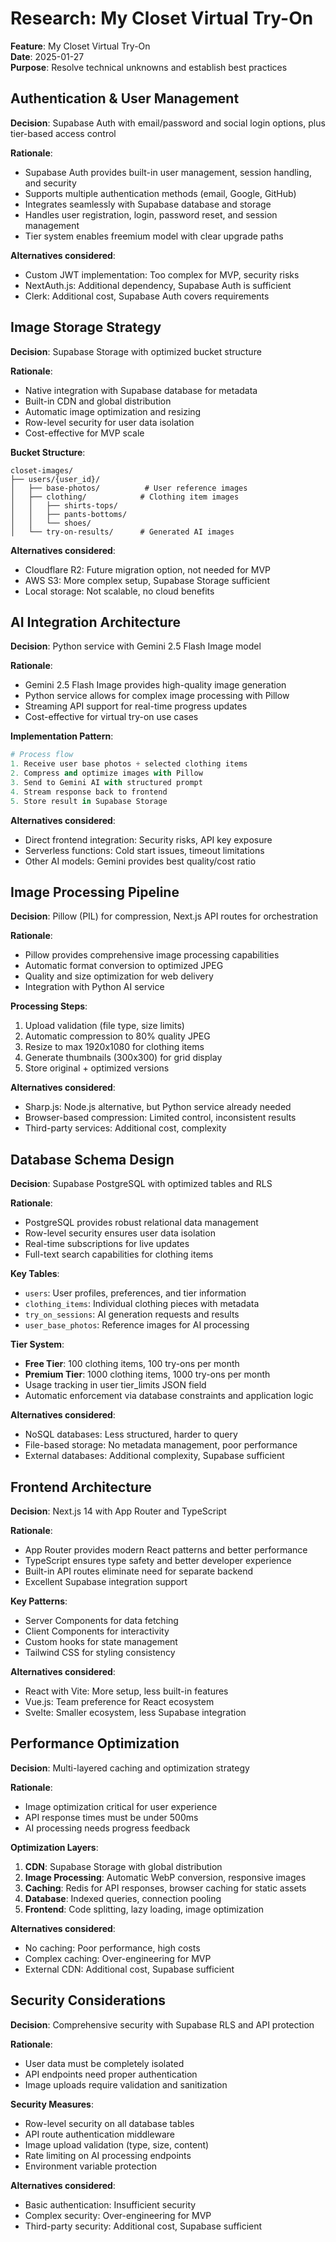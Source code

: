 # Research: My Closet Virtual Try-On

**Feature**: My Closet Virtual Try-On  
**Date**: 2025-01-27  
**Purpose**: Resolve technical unknowns and establish best practices

## Authentication & User Management

**Decision**: Supabase Auth with email/password and social login options, plus tier-based access control

**Rationale**: 
- Supabase Auth provides built-in user management, session handling, and security
- Supports multiple authentication methods (email, Google, GitHub)
- Integrates seamlessly with Supabase database and storage
- Handles user registration, login, password reset, and session management
- Tier system enables freemium model with clear upgrade paths

**Alternatives considered**:
- Custom JWT implementation: Too complex for MVP, security risks
- NextAuth.js: Additional dependency, Supabase Auth is sufficient
- Clerk: Additional cost, Supabase Auth covers requirements

## Image Storage Strategy

**Decision**: Supabase Storage with optimized bucket structure

**Rationale**:
- Native integration with Supabase database for metadata
- Built-in CDN and global distribution
- Automatic image optimization and resizing
- Row-level security for user data isolation
- Cost-effective for MVP scale

**Bucket Structure**:
```
closet-images/
├── users/{user_id}/
│   ├── base-photos/          # User reference images
│   ├── clothing/            # Clothing item images
│   │   ├── shirts-tops/
│   │   ├── pants-bottoms/
│   │   └── shoes/
│   └── try-on-results/      # Generated AI images
```

**Alternatives considered**:
- Cloudflare R2: Future migration option, not needed for MVP
- AWS S3: More complex setup, Supabase Storage sufficient
- Local storage: Not scalable, no cloud benefits

## AI Integration Architecture

**Decision**: Python service with Gemini 2.5 Flash Image model

**Rationale**:
- Gemini 2.5 Flash Image provides high-quality image generation
- Python service allows for complex image processing with Pillow
- Streaming API support for real-time progress updates
- Cost-effective for virtual try-on use cases

**Implementation Pattern**:
```python
# Process flow
1. Receive user base photos + selected clothing items
2. Compress and optimize images with Pillow
3. Send to Gemini AI with structured prompt
4. Stream response back to frontend
5. Store result in Supabase Storage
```

**Alternatives considered**:
- Direct frontend integration: Security risks, API key exposure
- Serverless functions: Cold start issues, timeout limitations
- Other AI models: Gemini provides best quality/cost ratio

## Image Processing Pipeline

**Decision**: Pillow (PIL) for compression, Next.js API routes for orchestration

**Rationale**:
- Pillow provides comprehensive image processing capabilities
- Automatic format conversion to optimized JPEG
- Quality and size optimization for web delivery
- Integration with Python AI service

**Processing Steps**:
1. Upload validation (file type, size limits)
2. Automatic compression to 80% quality JPEG
3. Resize to max 1920x1080 for clothing items
4. Generate thumbnails (300x300) for grid display
5. Store original + optimized versions

**Alternatives considered**:
- Sharp.js: Node.js alternative, but Python service already needed
- Browser-based compression: Limited control, inconsistent results
- Third-party services: Additional cost, complexity

## Database Schema Design

**Decision**: Supabase PostgreSQL with optimized tables and RLS

**Rationale**:
- PostgreSQL provides robust relational data management
- Row-level security ensures user data isolation
- Real-time subscriptions for live updates
- Full-text search capabilities for clothing items

**Key Tables**:
- `users`: User profiles, preferences, and tier information
- `clothing_items`: Individual clothing pieces with metadata
- `try_on_sessions`: AI generation requests and results
- `user_base_photos`: Reference images for AI processing

**Tier System**:
- **Free Tier**: 100 clothing items, 100 try-ons per month
- **Premium Tier**: 1000 clothing items, 1000 try-ons per month
- Usage tracking in user tier_limits JSON field
- Automatic enforcement via database constraints and application logic

**Alternatives considered**:
- NoSQL databases: Less structured, harder to query
- File-based storage: No metadata management, poor performance
- External databases: Additional complexity, Supabase sufficient

## Frontend Architecture

**Decision**: Next.js 14 with App Router and TypeScript

**Rationale**:
- App Router provides modern React patterns and better performance
- TypeScript ensures type safety and better developer experience
- Built-in API routes eliminate need for separate backend
- Excellent Supabase integration support

**Key Patterns**:
- Server Components for data fetching
- Client Components for interactivity
- Custom hooks for state management
- Tailwind CSS for styling consistency

**Alternatives considered**:
- React with Vite: More setup, less built-in features
- Vue.js: Team preference for React ecosystem
- Svelte: Smaller ecosystem, less Supabase integration

## Performance Optimization

**Decision**: Multi-layered caching and optimization strategy

**Rationale**:
- Image optimization critical for user experience
- API response times must be under 500ms
- AI processing needs progress feedback

**Optimization Layers**:
1. **CDN**: Supabase Storage with global distribution
2. **Image Processing**: Automatic WebP conversion, responsive images
3. **Caching**: Redis for API responses, browser caching for static assets
4. **Database**: Indexed queries, connection pooling
5. **Frontend**: Code splitting, lazy loading, image optimization

**Alternatives considered**:
- No caching: Poor performance, high costs
- Complex caching: Over-engineering for MVP
- External CDN: Additional cost, Supabase sufficient

## Security Considerations

**Decision**: Comprehensive security with Supabase RLS and API protection

**Rationale**:
- User data must be completely isolated
- API endpoints need proper authentication
- Image uploads require validation and sanitization

**Security Measures**:
- Row-level security on all database tables
- API route authentication middleware
- Image upload validation (type, size, content)
- Rate limiting on AI processing endpoints
- Environment variable protection

**Alternatives considered**:
- Basic authentication: Insufficient security
- Complex security: Over-engineering for MVP
- Third-party security: Additional cost, Supabase sufficient
